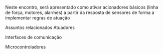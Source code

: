Neste encontro, será apresentado como ativar acionadores básicos (linha de força, motores, alarmes) a partir da resposta de sensores de forma a implementar regras de atuação

Assuntos relacionados
Atuadores

Interfaces de comunicação

Microcontroladores
